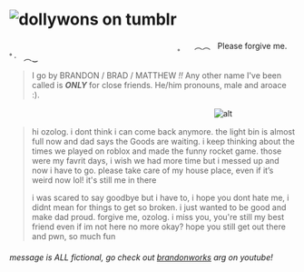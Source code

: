 # ![dollywons on tumblr](https://64.media.tumblr.com/4640adda95fd49d4fe604d4a866325b8/38831fe0b6bf748b-8f/s2048x3072/c2cc8049357c682e623dd53540f726609fdec16d.pnj)
ㅤㅤㅤㅤㅤㅤㅤㅤㅤㅤㅤㅤㅤㅤㅤㅤㅤㅤㅤㅤㅤㅤㅤ˳ㅤㅤ︵︵ㅤPlease forgive me.ㅤ˚ ‧ㅤ︵‿ㅤ

> I go by BRANDON / BRAD / MATTHEW *!!* Any other name I've been called is ___ONLY___ for close friends. He/him pronouns, male and aroace :).

ㅤㅤㅤㅤㅤㅤㅤㅤㅤㅤㅤㅤㅤㅤㅤㅤㅤㅤㅤㅤㅤㅤㅤㅤㅤㅤㅤㅤ![alt](https://64.media.tumblr.com/c6403ab3ca222c357b8d2e52fd21cd22/704f4ace9de71c4b-cc/s100x200/5eb9265e041f4e31bfc8deb11c159744a062a99c.gifv)

> hi ozolog. i dont think i can come back anymore. the light bin is almost full now and dad says the Goods are waiting. i keep thinking about the times we played on roblox and made the funny rocket game. those were my favrit days, i wish we had more time but i messed up and now i have to go. please take care of my house place, even if it’s weird now lol! it's still me in there
>
> i was scared to say goodbye but i have to, i hope you dont hate me, i didnt mean for things to get so broken. i just wanted to be good and make dad proud. forgive me, ozolog. i miss you, you're still my best friend even if im not here no more okay? hope you still get out there and pwn, so much fun

###### message is ALL fictional, go check out [brandonworks](https://www.youtube.com/@brandonworks6443) arg on youtube!
